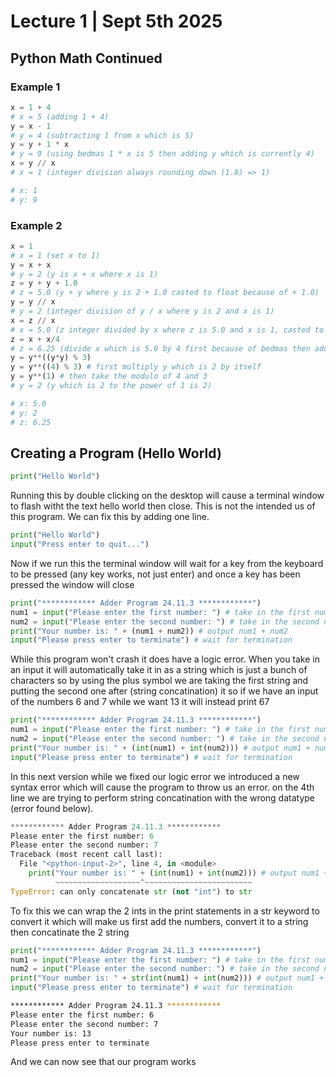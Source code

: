 # Lecture 1 | Sept 5th 2025

## Python Math Continued

### Example 1

```python
x = 1 + 4
# x = 5 (adding 1 + 4)
y = x - 1
# y = 4 (subtracting 1 from x which is 5)
y = y + 1 * x
# y = 9 (using bedmas 1 * x is 5 then adding y which is currently 4)
x = y // x
# x = 1 (integer division always rounding down (1.8) => 1)

# x: 1
# y: 9
```

### Example 2

```python
x = 1
# x = 1 (set x to 1)
y = x + x
# y = 2 (y is x + x where x is 1)
z = y + y + 1.0
# z = 5.0 (y + y where y is 2 + 1.0 casted to float because of + 1.0)
y = y // x
# y = 2 (integer division of y / x where y is 2 and x is 1)
x = z // x
# x = 5.0 (z integer divided by x where z is 5.0 and x is 1, casted to float due to 5.0.  integer division keeps the type rule of casting to float if there is a float)
z = x + x/4
# z = 6.25 (divide x which is 5.0 by 4 first because of bedmas then add x)
y = y**((y*y) % 3)
y = y**((4) % 3) # first multiply y which is 2 by itself
y = y**(1) # then take the modulo of 4 and 3
# y = 2 (y which is 2 to the power of 1 is 2)

# x: 5.0
# y: 2
# z: 6.25
```

## Creating a Program (Hello World)

```py
print("Hello World")
```

Running this by double clicking on the desktop will cause a terminal window to flash witht the text hello world then close.  This is not the intended us of this program.  We can fix this by adding one line.

```py
print("Hello World")
input("Press enter to quit...")
```

Now if we run this the terminal window will wait for a key from the keyboard to be pressed (any key works, not just enter) and once a key has been pressed the window will close

```py
print("************ Adder Program 24.11.3 ************")
num1 = input("Please enter the first number: ") # take in the first number
num2 = input("Please enter the second number: ") # take in the second number
print("Your number is: " + (num1 + num2)) # output num1 + num2
input("Please press enter to terminate") # wait for termination
```

While this program won't crash it does have a logic error.  When you take in an input it will automatically take it in as a string which is just a bunch of characters so by using the plus symbol we are taking the first string and putting the second one after (string concatination) it so if we have an input of the numbers 6 and 7 while we want 13 it will instead print 67

```py
print("************ Adder Program 24.11.3 ************")
num1 = input("Please enter the first number: ") # take in the first number
num2 = input("Please enter the second number: ") # take in the second number
print("Your number is: " + (int(num1) + int(num2))) # output num1 + num2
input("Please press enter to terminate") # wait for termination
```

In this next version while we fixed our logic error we introduced a new syntax error which will cause the program to throw us an error.  on the 4th line we are trying to perform string concatination with the wrong datatype (error found below).

```py
************ Adder Program 24.11.3 ************
Please enter the first number: 6
Please enter the second number: 7
Traceback (most recent call last):
  File "<python-input-2>", line 4, in <module>
    print("Your number is: " + (int(num1) + int(num2))) # output num1 + num2
          ~~~~~~~~~~~~~~~~~~~^~~~~~~~~~~~~~~~~~~~~~~~~
TypeError: can only concatenate str (not "int") to str
```

To fix this we can wrap the 2 ints in the print statements in a str keyword to convert it which will make us first add the numbers, convert it to a string then concatinate the 2 string

```py
print("************ Adder Program 24.11.3 ************")
num1 = input("Please enter the first number: ") # take in the first number
num2 = input("Please enter the second number: ") # take in the second number
print("Your number is: " + str(int(num1) + int(num2))) # output num1 + num2 now wrapped in str to fix error
input("Please press enter to terminate") # wait for termination
```

```bash
************ Adder Program 24.11.3 ************
Please enter the first number: 6
Please enter the second number: 7
Your number is: 13
Please press enter to terminate

```

And we can now see that our program works
